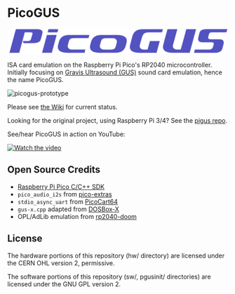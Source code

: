 # PicoGUS

![PicoGUS Logo](picogus-logo.svg)

ISA card emulation on the Raspberry Pi Pico's RP2040 microcontroller. Initially focusing on [Gravis Ultrasound (GUS)](https://en.wikipedia.org/wiki/Gravis_Ultrasound) sound card emulation, hence the name PicoGUS.

![picogus-prototype](https://user-images.githubusercontent.com/1544908/182006174-71a1792d-ac5b-4c2b-8e61-94a05a0ef55c.jpg)

Please see [the Wiki](https://github.com/polpo/picogus/wiki) for current status.

Looking for the original project, using Raspberry Pi 3/4? See the [pigus repo](htts://github.com/polpo/pigus).

See/hear PicoGUS in action on YouTube:

[![Watch the video](https://img.youtube.com/vi/rZopvkDTv08/hqdefault.jpg)](https://youtu.be/rZopvkDTv08)

## Open Source Credits

* [Raspberry Pi Pico C/C++ SDK](https://github.com/raspberrypi/pico-sdk)
* `pico_audio_i2s` from [pico-extras](https://github.com/raspberrypi/pico-extras)
* `stdio_async_uart` from [PicoCart64](https://github.com/kbeckmann/PicoCart64)
* `gus-x.cpp` adapted from [DOSBox-X](https://github.com/joncampbell123/dosbox-x)
* OPL/AdLib emulation from [rp2040-doom](https://github.com/kilograham/rp2040-doom)

## License

The hardware portions of this repository (hw/ directory) are licensed under the CERN OHL version 2, permissive.

The software portions of this repository (sw/, pgusinit/ directories) are licensed under the GNU GPL version 2.
